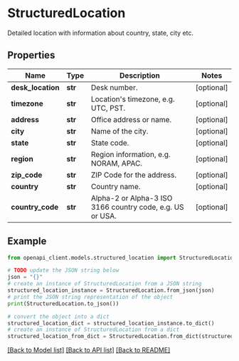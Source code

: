 # StructuredLocation

Detailed location with information about country, state, city etc.

## Properties

Name | Type | Description | Notes
------------ | ------------- | ------------- | -------------
**desk_location** | **str** | Desk number. | [optional] 
**timezone** | **str** | Location&#39;s timezone, e.g. UTC, PST. | [optional] 
**address** | **str** | Office address or name. | [optional] 
**city** | **str** | Name of the city. | [optional] 
**state** | **str** | State code. | [optional] 
**region** | **str** | Region information, e.g. NORAM, APAC. | [optional] 
**zip_code** | **str** | ZIP Code for the address. | [optional] 
**country** | **str** | Country name. | [optional] 
**country_code** | **str** | Alpha-2 or Alpha-3 ISO 3166 country code, e.g. US or USA. | [optional] 

## Example

```python
from openapi_client.models.structured_location import StructuredLocation

# TODO update the JSON string below
json = "{}"
# create an instance of StructuredLocation from a JSON string
structured_location_instance = StructuredLocation.from_json(json)
# print the JSON string representation of the object
print(StructuredLocation.to_json())

# convert the object into a dict
structured_location_dict = structured_location_instance.to_dict()
# create an instance of StructuredLocation from a dict
structured_location_from_dict = StructuredLocation.from_dict(structured_location_dict)
```
[[Back to Model list]](../README.md#documentation-for-models) [[Back to API list]](../README.md#documentation-for-api-endpoints) [[Back to README]](../README.md)


